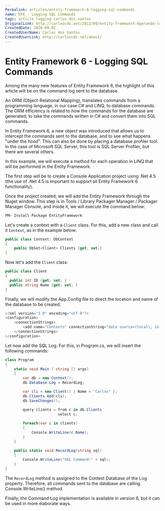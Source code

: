 ```yaml
---
Permalink: articles/entity-framework-6-logging-sql-commands
name: EF6 - Logging SQL Commands
tags: article logging carlos-dos-santos 
OriginalLink: http://carloscds.net/2013/09/entity-framework-6gerando-log-dos-comandos-sql/
CreatedDate: 2020-09-02
CreatedUserName: Carlos dos Santos
CreatedUserLink: http://carloscds.net/about/
---
```


# Entity Framework 6 - Logging SQL Commands

Among the many new features of Entity Framework 6, the highlight of this article will be on the command log sent to the database.

An ORM (Object-Relational Mapping), translates commands from a programming language, in our case C# and LINQ, to database commands. The ORM efficiency is related to how the commands for the database are generated; to take the commands written in C# and convert them into SQL commands.

In Entity Framework 6, a new object was introduced that allows us to intercept the commands sent to the database, and to see what happens "under the hood". This can also be done by placing a database profiler tool. In the case of Microsoft SQL Server, this tool is SQL Server Profiler, but there are several others.

In this example, we will execute a method for each operation in LINQ that will be performed in the Entity Framework.

The first step will be to create a Console Application project using .Net 4.5 (the use of .Net 4.5 is important to support all Entity Framework 6 functionality).

Once the project created, we will add the Entity Framework through the Nuget window. This step is in Tools / Library Packager Manager / Packager Manager Console, and inside it, we will execute the command below:

```csharp
PM> Install-Package EntityFramework
```

Let's create a context with a `Client` class. For this, add a new class and call it `Context`, as in the example below:

```csharp
public class Context: DbContext
{
    public DbSet<Client> Clients {get; set;} 
}
```

Now let's add the `Client` class:

```csharp
public class Client
{
  public int ID {get; set; }
  public string Name {get; set; }
}
```

Finally, we will modify the App.Config file to direct the location and name of the database to be created.

```csharp
<?xml version="1.0" encoding="utf-8"?>
<configuration>
	<connectionStrings>
		<add name="Contexto" connectionString="data source=(local); initial catalog=EFLog; integrated security=true;" providerName="System.Data.SqlClient"/>
	</connectionStrings>
</configuration>
```

Let now add the SQL Log. For this, in Program.cs, we will insert the following commands:

``` csharp
class Program
{
    static void Main ( string [] args)
    {
        var db = new Context();
        db.Database.Log = RecordLog;

        var cli = new Client() { Name = "Carlos" };
        db.Clients.Add(cli);
        db.SaveChanges();

        query clients = from c in db.Clients
						select c;
                     
        foreach(var c in clients)
        {
            Console.WriteLine(c.Name);
        }
    }

    public static void RecordLog(string sql)
    {
        Console.WriteLine("SQL Command:" + sql);
    }
}
```

The `RecordLog` method is assigned to the Context Database of the Log property. Therefore, all commands sent to the database are calling Console.WriteLine() method.

Finally, the Command Log implementation is available in version 6, but it can be used in more elaborate ways.